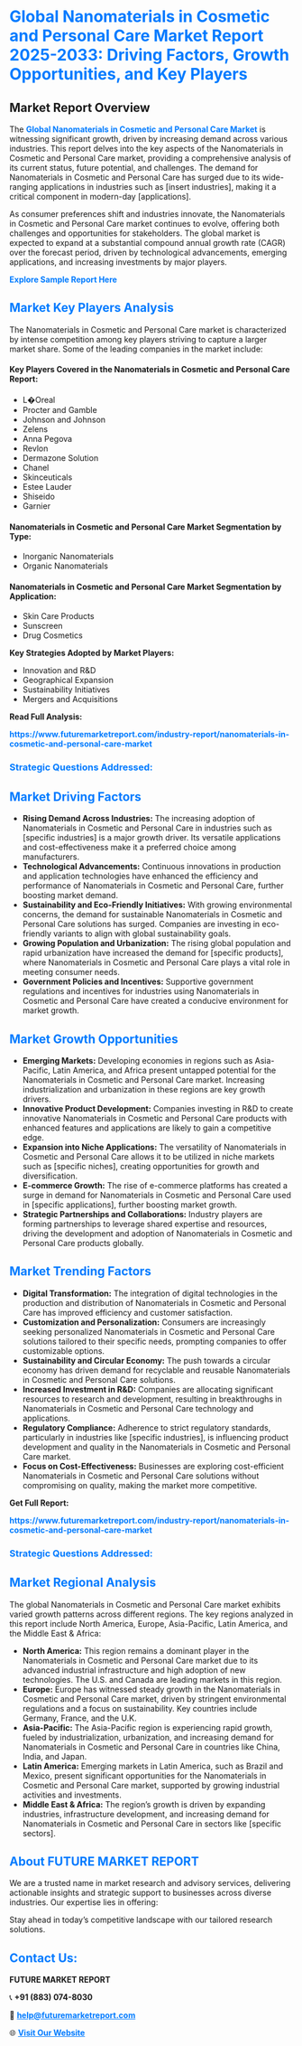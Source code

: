 <h1 style="color: #007BFF;">Global Nanomaterials in Cosmetic and Personal Care Market Report 2025-2033: Driving Factors, Growth Opportunities, and Key Players</h1>

<section id="overview">
<h2>Market Report Overview</h2>
<p>The <a href="https://www.futuremarketreport.com/industry-report/nanomaterials-in-cosmetic-and-personal-care-market" style="color: #007BFF; text-decoration: none;"><strong>Global Nanomaterials in Cosmetic and Personal Care Market</strong></a> is witnessing significant growth, driven by increasing demand across various industries. This report delves into the key aspects of the Nanomaterials in Cosmetic and Personal Care market, providing a comprehensive analysis of its current status, future potential, and challenges. The demand for Nanomaterials in Cosmetic and Personal Care has surged due to its wide-ranging applications in industries such as [insert industries], making it a critical component in modern-day [applications].</p>
<p>As consumer preferences shift and industries innovate, the Nanomaterials in Cosmetic and Personal Care market continues to evolve, offering both challenges and opportunities for stakeholders. The global market is expected to expand at a substantial compound annual growth rate (CAGR) over the forecast period, driven by technological advancements, emerging applications, and increasing investments by major players.</p>
</section>

<section id="overview">
<p><a href="https://www.futuremarketreport.com/request-sample/reportId=91236" style="color: #007BFF; text-decoration: none;"><strong>Explore Sample Report Here</strong></a></p>
</section>

<section id="key-players">
<h2 style="color: #007BFF;">Market Key Players Analysis</h2>
<p>The Nanomaterials in Cosmetic and Personal Care market is characterized by intense competition among key players striving to capture a larger market share. Some of the leading companies in the market include:</p>
<h4>Key Players Covered in the Nanomaterials in Cosmetic and Personal Care Report:</h4>
<ul><li>L�Oreal</li><li>Procter and Gamble</li><li>Johnson and Johnson</li><li>Zelens</li><li>Anna Pegova</li><li>Revlon</li><li>Dermazone Solution</li><li>Chanel</li><li>Skinceuticals</li><li>Estee Lauder</li><li>Shiseido</li><li>Garnier</li></ul>
<h4>Nanomaterials in Cosmetic and Personal Care Market Segmentation by Type:</h4>
<ul><li>Inorganic Nanomaterials</li><li>Organic Nanomaterials</li></ul>

<h4>Nanomaterials in Cosmetic and Personal Care Market Segmentation by Application:</h4>
<ul><li>Skin Care Products</li><li>Sunscreen</li><li>Drug Cosmetics</li></ul>
<p><strong>Key Strategies Adopted by Market Players:</strong></p>
<ul>
<li>Innovation and R&D</li>
<li>Geographical Expansion</li>
<li>Sustainability Initiatives</li>
<li>Mergers and Acquisitions</li>
</ul>
</section>

<section>
<p><strong>Read Full Analysis: </strong></p><a href="https://www.futuremarketreport.com/industry-report/nanomaterials-in-cosmetic-and-personal-care-market" style="color: #007BFF; text-decoration: none;"><strong>https://www.futuremarketreport.com/industry-report/nanomaterials-in-cosmetic-and-personal-care-market</strong></a>
<h3 style="color: #007BFF;">Strategic Questions Addressed:</h3>
</section>

<section id="driving-factors">
<h2 style="color: #007BFF;">Market Driving Factors</h2>
<ul>
<li><strong>Rising Demand Across Industries:</strong> The increasing adoption of Nanomaterials in Cosmetic and Personal Care in industries such as [specific industries] is a major growth driver. Its versatile applications and cost-effectiveness make it a preferred choice among manufacturers.</li>
<li><strong>Technological Advancements:</strong> Continuous innovations in production and application technologies have enhanced the efficiency and performance of Nanomaterials in Cosmetic and Personal Care, further boosting market demand.</li>
<li><strong>Sustainability and Eco-Friendly Initiatives:</strong> With growing environmental concerns, the demand for sustainable Nanomaterials in Cosmetic and Personal Care solutions has surged. Companies are investing in eco-friendly variants to align with global sustainability goals.</li>
<li><strong>Growing Population and Urbanization:</strong> The rising global population and rapid urbanization have increased the demand for [specific products], where Nanomaterials in Cosmetic and Personal Care plays a vital role in meeting consumer needs.</li>
<li><strong>Government Policies and Incentives:</strong> Supportive government regulations and incentives for industries using Nanomaterials in Cosmetic and Personal Care have created a conducive environment for market growth.</li>
</ul>
</section>

<section id="growth-opportunities">
<h2 style="color: #007BFF;">Market Growth Opportunities</h2>
<ul>
<li><strong>Emerging Markets:</strong> Developing economies in regions such as Asia-Pacific, Latin America, and Africa present untapped potential for the Nanomaterials in Cosmetic and Personal Care market. Increasing industrialization and urbanization in these regions are key growth drivers.</li>
<li><strong>Innovative Product Development:</strong> Companies investing in R&D to create innovative Nanomaterials in Cosmetic and Personal Care products with enhanced features and applications are likely to gain a competitive edge.</li>
<li><strong>Expansion into Niche Applications:</strong> The versatility of Nanomaterials in Cosmetic and Personal Care allows it to be utilized in niche markets such as [specific niches], creating opportunities for growth and diversification.</li>
<li><strong>E-commerce Growth:</strong> The rise of e-commerce platforms has created a surge in demand for Nanomaterials in Cosmetic and Personal Care used in [specific applications], further boosting market growth.</li>
<li><strong>Strategic Partnerships and Collaborations:</strong> Industry players are forming partnerships to leverage shared expertise and resources, driving the development and adoption of Nanomaterials in Cosmetic and Personal Care products globally.</li>
</ul>
</section>

<section id="trending-factors">
<h2 style="color: #007BFF;">Market Trending Factors</h2>
<ul>
<li><strong>Digital Transformation:</strong> The integration of digital technologies in the production and distribution of Nanomaterials in Cosmetic and Personal Care has improved efficiency and customer satisfaction.</li>
<li><strong>Customization and Personalization:</strong> Consumers are increasingly seeking personalized Nanomaterials in Cosmetic and Personal Care solutions tailored to their specific needs, prompting companies to offer customizable options.</li>
<li><strong>Sustainability and Circular Economy:</strong> The push towards a circular economy has driven demand for recyclable and reusable Nanomaterials in Cosmetic and Personal Care solutions.</li>
<li><strong>Increased Investment in R&D:</strong> Companies are allocating significant resources to research and development, resulting in breakthroughs in Nanomaterials in Cosmetic and Personal Care technology and applications.</li>
<li><strong>Regulatory Compliance:</strong> Adherence to strict regulatory standards, particularly in industries like [specific industries], is influencing product development and quality in the Nanomaterials in Cosmetic and Personal Care market.</li>
<li><strong>Focus on Cost-Effectiveness:</strong> Businesses are exploring cost-efficient Nanomaterials in Cosmetic and Personal Care solutions without compromising on quality, making the market more competitive.</li>
</ul>
</section>

<section>
<p><strong>Get Full Report: </strong></p><a href="https://www.futuremarketreport.com/industry-report/nanomaterials-in-cosmetic-and-personal-care-market" style="color: #007BFF; text-decoration: none;"><strong>https://www.futuremarketreport.com/industry-report/nanomaterials-in-cosmetic-and-personal-care-market</strong></a>
<h3 style="color: #007BFF;">Strategic Questions Addressed:</h3>
</section>


<section id="regional-analysis">
<h2 style="color: #007BFF;">Market Regional Analysis</h2>
<p>The global Nanomaterials in Cosmetic and Personal Care market exhibits varied growth patterns across different regions. The key regions analyzed in this report include North America, Europe, Asia-Pacific, Latin America, and the Middle East & Africa:</p>
<ul>
<li><strong>North America:</strong> This region remains a dominant player in the Nanomaterials in Cosmetic and Personal Care market due to its advanced industrial infrastructure and high adoption of new technologies. The U.S. and Canada are leading markets in this region.</li>
<li><strong>Europe:</strong> Europe has witnessed steady growth in the Nanomaterials in Cosmetic and Personal Care market, driven by stringent environmental regulations and a focus on sustainability. Key countries include Germany, France, and the U.K.</li>
<li><strong>Asia-Pacific:</strong> The Asia-Pacific region is experiencing rapid growth, fueled by industrialization, urbanization, and increasing demand for Nanomaterials in Cosmetic and Personal Care in countries like China, India, and Japan.</li>
<li><strong>Latin America:</strong> Emerging markets in Latin America, such as Brazil and Mexico, present significant opportunities for the Nanomaterials in Cosmetic and Personal Care market, supported by growing industrial activities and investments.</li>
<li><strong>Middle East & Africa:</strong> The region’s growth is driven by expanding industries, infrastructure development, and increasing demand for Nanomaterials in Cosmetic and Personal Care in sectors like [specific sectors].</li>
</ul>
</section>

<footer>
<h2 style="color: #007BFF;">About FUTURE MARKET REPORT</h2>
<p>We are a trusted name in market research and advisory services, delivering actionable insights and strategic support to businesses across diverse industries. Our expertise lies in offering:</p>

<p>Stay ahead in today’s competitive landscape with our tailored research solutions.</p>

<h2 style="color: #007BFF;">Contact Us:</h2>
<p><strong>FUTURE MARKET REPORT</strong></p>
<p>📞 <strong>+91 (883) 074-8030</strong></p>
<p>📧 <strong><a href="mailto:help@futuremarketreport.com" style="color: #007BFF;">help@futuremarketreport.com</a></strong></p>
<p>🌐 <strong><a href="https://www.futuremarketreport.com/" style="color: #007BFF;">Visit Our Website</a></strong></p>
</footer>